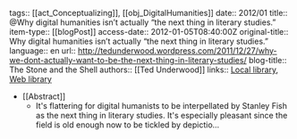 tags:: [[act_Conceptualizing]], [[obj_DigitalHumanities]]
date:: 2012/01
title:: @Why digital humanities isn’t actually “the next thing in literary studies.”
item-type:: [[blogPost]]
access-date:: 2012-01-05T08:40:00Z
original-title:: Why digital humanities isn’t actually “the next thing in literary studies.”
language:: en
url:: http://tedunderwood.wordpress.com/2011/12/27/why-we-dont-actually-want-to-be-the-next-thing-in-literary-studies/
blog-title:: The Stone and the Shell
authors:: [[Ted Underwood]]
links:: [Local library](zotero://select/groups/2386895/items/HJTCLM4Z), [Web library](https://www.zotero.org/groups/2386895/items/HJTCLM4Z)

- [[Abstract]]
	- It's flattering for digital humanists to be interpellated by Stanley Fish as the next thing in literary studies. It's especially pleasant since the field is old enough now to be tickled by depictio...
